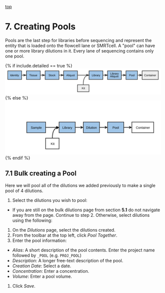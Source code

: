 <a name="libraries-dils-to-pools"  href="#" id="toplink">top</a>

# 7. Creating Pools

Pools are the last step for libraries before sequencing and represent the
entity that is loaded onto the flowcell lane or SMRTcell. A "pool" can have one or more
library dilutions in it. Every lane of sequencing contains only one pool.

{% if include.detailed == true %}
<img src="pics/flow-pool.svg"/>
{% else %}
<img src="pics/plain-flow-pool.svg"/>
{% endif %}

## 7.1 Bulk creating a Pool

Here we will pool all of the dilutions we added previously to make a single pool
of 4 dilutions.

1. Select the dilutions you wish to pool:
  * If you are still on the bulk dilutions page from section **5.1** do not navigate away from the page. Continue to step 2. Otherwise, select dilutions using the following:
  1. On the _Dilutions_ page, select the dilutions created.
1. From the toolbar at the top left, click _Pool Together_.
1. Enter the pool information:
  * _Alias_: A short description of the pool contents. Enter the project name
followed by `_POOL` (e.g. `PROJ_POOL`)
  * _Description_: A longer free-text description of the pool.
  * _Creation Date_: Select a date.
  * _Concentration_: Enter a concentration.
  * _Volume_: Enter a pool volume.
1. Click _Save_.

